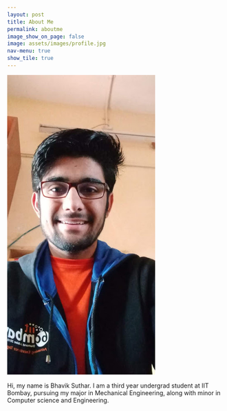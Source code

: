 ```yaml
---
layout: post
title: About Me
permalink: aboutme
image_show_on_page: false
image: assets/images/profile.jpg
nav-menu: true
show_tile: true
---
```

<p><span class="image right"><img src="assets/images/profile.jpg" alt="" border-radius="50%" /></span>

Hi, my name is Bhavik Suthar. I am a third year undergrad student at IIT Bombay, pursuing my major in Mechanical Engineering,
along with minor in Computer science and Engineering. 
</p>
